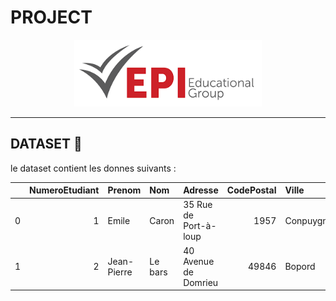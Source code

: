 # PROJECT
<p align="center">
  <img src="./img/epi.png" alt="alt" width="300">
</p>

-----

## DATASET :file_folder:
le dataset contient les donnes suivants : 

|    |   NumeroEtudiant | Prenom      | Nom     | Adresse               |   CodePostal | Ville       |   TelephoneFixe |   TelephonePortable |
|---:|-----------------:|:------------|:--------|:----------------------|-------------:|:------------|----------------:|--------------------:|
|  0 |                1 | Emile       | Caron   | 35 Rue de Port-à-loup |         1957 | Conpuygnuse |       457943774 |           783088145 |
|  1 |                2 | Jean-Pierre | Le bars | 40 Avenue de Domrieu  |        49846 | Bopord      |       301048989 |           768998409 |